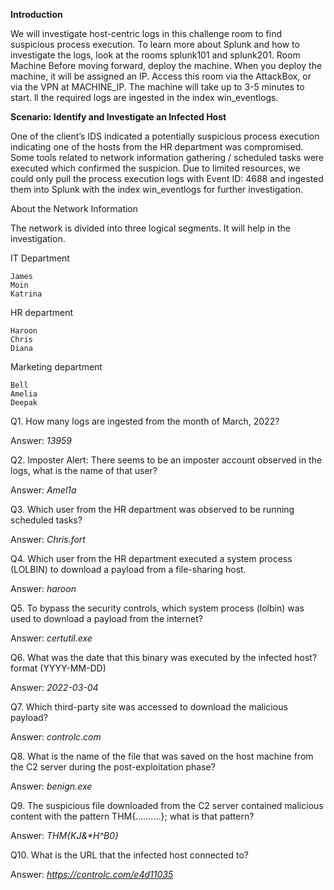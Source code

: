 **Introduction**

We will investigate host-centric logs in this challenge room to find suspicious process execution. To learn more about Splunk and how to investigate the logs, look at the rooms splunk101 and splunk201.
Room Machine
Before moving forward, deploy the machine. When you deploy the machine, it will be assigned an IP. Access this room via the AttackBox, or via the VPN at MACHINE_IP. The machine will take up to 3-5 minutes to start. ll the required logs are ingested in the index win_eventlogs.

**Scenario: Identify and Investigate an Infected Host**

One of the client’s IDS indicated a potentially suspicious process execution indicating one of the hosts from the HR department was compromised. Some tools related to network information gathering / scheduled tasks were executed which confirmed the suspicion. Due to limited resources, we could only pull the process execution logs with Event ID: 4688 and ingested them into Splunk with the index win_eventlogs for further investigation.

About the Network Information

The network is divided into three logical segments. It will help in the investigation.

IT Department

    James
    Moin
    Katrina

HR department

    Haroon
    Chris
    Diana

Marketing department

    Bell
    Amelia
    Deepak

Q1. How many logs are ingested from the month of March, 2022?

Answer: _13959_


Q2. Imposter Alert: There seems to be an imposter account observed in the logs, what is the name of that user?

Answer: _Amel1a_


Q3. Which user from the HR department was observed to be running scheduled tasks?

Answer: _Chris.fort_


Q4. Which user from the HR department executed a system process (LOLBIN) to download a payload from a file-sharing host.

Answer: _haroon_


Q5. To bypass the security controls, which system process (lolbin) was used to download a payload from the internet?

Answer: _certutil.exe_


Q6. What was the date that this binary was executed by the infected host? format (YYYY-MM-DD)

Answer: _2022-03-04_


Q7. Which third-party site was accessed to download the malicious payload?

Answer: _controlc.com_


Q8. What is the name of the file that was saved on the host machine from the C2 server during the post-exploitation phase?

Answer: _benign.exe_


Q9. The suspicious file downloaded from the C2 server contained malicious content with the pattern THM{..........}; what is that pattern?

Answer: _THM{KJ&*H^B0}_


Q10. What is the URL that the infected host connected to?

Answer: _https://controlc.com/e4d11035_




